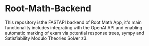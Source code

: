 # Root-Math-Backend
This repository isthe FASTAPI backend of Root Math App, it's main functionality includes integrating with the OpenAI API and enabling automatic marking of exam via potential response trees, sympy and Satisfiability Modulo Theories Solver z3.
